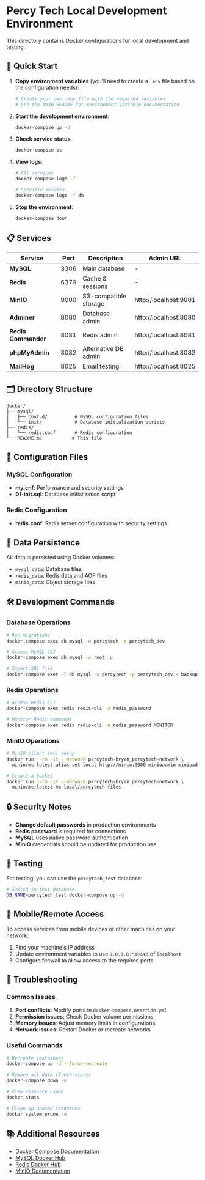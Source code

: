 # Percy Tech Local Development Environment

This directory contains Docker configurations for local development and testing.

## 🚀 Quick Start

1. **Copy environment variables** (you'll need to create a `.env` file based on the configuration needs):

   ```bash
   # Create your own .env file with the required variables
   # See the main README for environment variable documentation
   ```

2. **Start the development environment**:

   ```bash
   docker-compose up -d
   ```

3. **Check service status**:

   ```bash
   docker-compose ps
   ```

4. **View logs**:

   ```bash
   # All services
   docker-compose logs -f

   # Specific service
   docker-compose logs -f db
   ```

5. **Stop the environment**:
   ```bash
   docker-compose down
   ```

## 📋 Services

| Service             | Port | Description           | Admin URL             |
| ------------------- | ---- | --------------------- | --------------------- |
| **MySQL**           | 3306 | Main database         | -                     |
| **Redis**           | 6379 | Cache & sessions      | -                     |
| **MinIO**           | 9000 | S3-compatible storage | http://localhost:9001 |
| **Adminer**         | 8080 | Database admin        | http://localhost:8080 |
| **Redis Commander** | 8081 | Redis admin           | http://localhost:8081 |
| **phpMyAdmin**      | 8082 | Alternative DB admin  | http://localhost:8082 |
| **MailHog**         | 8025 | Email testing         | http://localhost:8025 |

## 🗂️ Directory Structure

```
docker/
├── mysql/
│   ├── conf.d/          # MySQL configuration files
│   └── init/            # Database initialization scripts
├── redis/
│   └── redis.conf       # Redis configuration
└── README.md           # This file
```

## 🔧 Configuration Files

### MySQL Configuration

- **my.cnf**: Performance and security settings
- **01-init.sql**: Database initialization script

### Redis Configuration

- **redis.conf**: Redis server configuration with security settings

## 💾 Data Persistence

All data is persisted using Docker volumes:

- `mysql_data`: Database files
- `redis_data`: Redis data and AOF files
- `minio_data`: Object storage files

## 🛠️ Development Commands

### Database Operations

```bash
# Run migrations
docker-compose exec db mysql -u percytech -p percytech_dev

# Access MySQL CLI
docker-compose exec db mysql -u root -p

# Import SQL file
docker-compose exec -T db mysql -u percytech -p percytech_dev < backup.sql
```

### Redis Operations

```bash
# Access Redis CLI
docker-compose exec redis redis-cli -a redis_password

# Monitor Redis commands
docker-compose exec redis redis-cli -a redis_password MONITOR
```

### MinIO Operations

```bash
# MinIO client (mc) setup
docker run --rm -it --network percytech-bryan_percytech-network \
  minio/mc:latest alias set local http://minio:9000 minioadmin minioadmin123

# Create a bucket
docker run --rm -it --network percytech-bryan_percytech-network \
  minio/mc:latest mb local/percytech-files
```

## 🔒 Security Notes

- **Change default passwords** in production environments
- **Redis password** is required for connections
- **MySQL** uses native password authentication
- **MinIO** credentials should be updated for production use

## 🧪 Testing

For testing, you can use the `percytech_test` database:

```bash
# Switch to test database
DB_NAME=percytech_test docker-compose up -d
```

## 📱 Mobile/Remote Access

To access services from mobile devices or other machines on your network:

1. Find your machine's IP address
2. Update environment variables to use `0.0.0.0` instead of `localhost`
3. Configure firewall to allow access to the required ports

## 🐛 Troubleshooting

### Common Issues

1. **Port conflicts**: Modify ports in `docker-compose.override.yml`
2. **Permission issues**: Check Docker volume permissions
3. **Memory issues**: Adjust memory limits in configurations
4. **Network issues**: Restart Docker or recreate networks

### Useful Commands

```bash
# Recreate containers
docker-compose up -d --force-recreate

# Remove all data (fresh start)
docker-compose down -v

# View resource usage
docker stats

# Clean up unused resources
docker system prune -a
```

## 📚 Additional Resources

- [Docker Compose Documentation](https://docs.docker.com/compose/)
- [MySQL Docker Hub](https://hub.docker.com/_/mysql)
- [Redis Docker Hub](https://hub.docker.com/_/redis)
- [MinIO Documentation](https://docs.min.io/)
